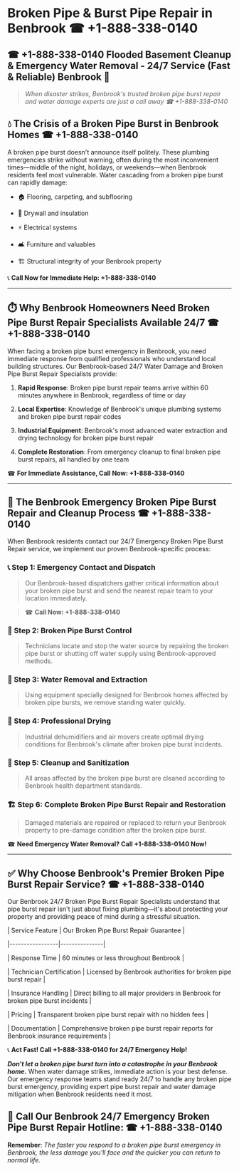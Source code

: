 # Broken Pipe & Burst Pipe Repair in Benbrook ☎ +1-888-338-0140  
## ☎ +1-888-338-0140 Flooded Basement Cleanup & Emergency Water Removal - 24/7 Service (Fast & Reliable) Benbrook 🚨  

> *When disaster strikes, Benbrook's trusted broken pipe burst repair and water damage experts are just a call away ☎ +1-888-338-0140*  

## 💧 The Crisis of a Broken Pipe Burst in Benbrook Homes ☎ +1-888-338-0140  

A broken pipe burst doesn't announce itself politely. These plumbing emergencies strike without warning, often during the most inconvenient times—middle of the night, holidays, or weekends—when Benbrook residents feel most vulnerable. Water cascading from a broken pipe burst can rapidly damage:  

* 🏠 Flooring, carpeting, and subflooring  
* 🧱 Drywall and insulation  
* ⚡ Electrical systems  
* 🛋️ Furniture and valuables  
* 🏗️ Structural integrity of your Benbrook property  

📞 **Call Now for Immediate Help: +1-888-338-0140**  

---  

## ⏱️ Why Benbrook Homeowners Need Broken Pipe Burst Repair Specialists Available 24/7 ☎ +1-888-338-0140  

When facing a broken pipe burst emergency in Benbrook, you need immediate response from qualified professionals who understand local building structures. Our Benbrook-based 24/7 Water Damage and Broken Pipe Burst Repair Specialists provide:  

1. **Rapid Response**: Broken pipe burst repair teams arrive within 60 minutes anywhere in Benbrook, regardless of time or day  
2. **Local Expertise**: Knowledge of Benbrook's unique plumbing systems and broken pipe burst repair codes  
3. **Industrial Equipment**: Benbrook's most advanced water extraction and drying technology for broken pipe burst repair  
4. **Complete Restoration**: From emergency cleanup to final broken pipe burst repairs, all handled by one team  

☎ **For Immediate Assistance, Call Now: +1-888-338-0140**  

---  

## 🔧 The Benbrook Emergency Broken Pipe Burst Repair and Cleanup Process ☎ +1-888-338-0140  

When Benbrook residents contact our 24/7 Emergency Broken Pipe Burst Repair service, we implement our proven Benbrook-specific process:  

### 📞 Step 1: Emergency Contact and Dispatch  
> Our Benbrook-based dispatchers gather critical information about your broken pipe burst and send the nearest repair team to your location immediately.  
> ☎ **Call Now: +1-888-338-0140**  

### 🚿 Step 2: Broken Pipe Burst Control  
> Technicians locate and stop the water source by repairing the broken pipe burst or shutting off water supply using Benbrook-approved methods.  

### 🌊 Step 3: Water Removal and Extraction  
> Using equipment specially designed for Benbrook homes affected by broken pipe bursts, we remove standing water quickly.  

### 💨 Step 4: Professional Drying  
> Industrial dehumidifiers and air movers create optimal drying conditions for Benbrook's climate after broken pipe burst incidents.  

### 🧼 Step 5: Cleanup and Sanitization  
> All areas affected by the broken pipe burst are cleaned according to Benbrook health department standards.  

### 🏗️ Step 6: Complete Broken Pipe Burst Repair and Restoration  
> Damaged materials are repaired or replaced to return your Benbrook property to pre-damage condition after the broken pipe burst.  

☎ **Need Emergency Water Removal? Call +1-888-338-0140 Now!**  

---  

## ✅ Why Choose Benbrook's Premier Broken Pipe Burst Repair Service? ☎ +1-888-338-0140  

Our Benbrook 24/7 Broken Pipe Burst Repair Specialists understand that pipe burst repair isn't just about fixing plumbing—it's about protecting your property and providing peace of mind during a stressful situation.  

| Service Feature | Our Broken Pipe Burst Repair Guarantee |  
|-----------------|---------------|  
| Response Time | 60 minutes or less throughout Benbrook |  
| Technician Certification | Licensed by Benbrook authorities for broken pipe burst repair |  
| Insurance Handling | Direct billing to all major providers in Benbrook for broken pipe burst incidents |  
| Pricing | Transparent broken pipe burst repair with no hidden fees |  
| Documentation | Comprehensive broken pipe burst repair reports for Benbrook insurance requirements |  

📞 **Act Fast! Call +1-888-338-0140 for 24/7 Emergency Help!**  

***Don't let a broken pipe burst turn into a catastrophe in your Benbrook home.*** When water damage strikes, immediate action is your best defense. Our emergency response teams stand ready 24/7 to handle any broken pipe burst emergency, providing expert pipe burst repair and water damage mitigation when Benbrook residents need it most.  

## 📱 Call Our Benbrook 24/7 Emergency Broken Pipe Burst Repair Hotline: ☎ +1-888-338-0140  

**Remember**: *The faster you respond to a broken pipe burst emergency in Benbrook, the less damage you'll face and the quicker you can return to normal life.*
